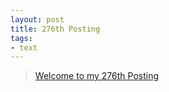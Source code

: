 ```yaml
---
layout: post
title: 276th Posting
tags: 
- text
---
```


> [Welcome to my 276th Posting](https://janghan-kor.tistory.com/1161)

